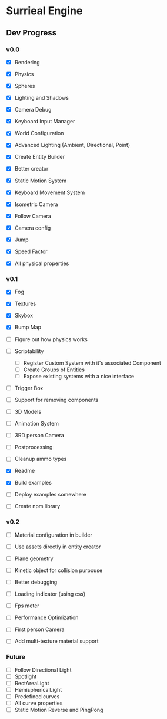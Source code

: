 # Surrieal Engine

## Dev Progress

### v0.0

- [x] Rendering
- [x] Physics
- [x] Spheres
- [x] Lighting and Shadows
- [x] Camera Debug

- [x] Keyboard Input Manager
- [x] World Configuration
- [x] Advanced Lighting (Ambient, Directional, Point)
- [x] Create Entity Builder
- [x] Better creator

- [x] Static Motion System
- [x] Keyboard Movement System
- [x] Isometric Camera
- [x] Follow Camera
- [x] Camera config

- [x] Jump
- [x] Speed Factor
- [x] All physical properties

### v0.1

- [x] Fog
- [x] Textures
- [x] Skybox
- [x] Bump Map
- [ ] Figure out how physics works

- [ ] Scriptability
  - [ ] Register Custom System with it's associated Component
  - [ ] Create Groups of Entities
  - [ ] Expose existing systems with a nice interface
- [ ] Trigger Box
- [ ] Support for removing components

- [ ] 3D Models
- [ ] Animation System
- [ ] 3RD person Camera
- [ ] Postprocessing

- [ ] Cleanup ammo types
- [x] Readme
- [x] Build examples
- [ ] Deploy examples somewhere
- [ ] Create npm library

### v0.2

- [ ] Material configuration in builder
- [ ] Use assets directly in entity creator
- [ ] Plane geometry
- [ ] Kinetic object for collision purpouse
- [ ] Better debugging

- [ ] Loading indicator (using css)
- [ ] Fps meter
- [ ] Performance Optimization
- [ ] First person Camera
- [ ] Add multi-texture material support

### Future

- [ ] Follow Directional Light
- [ ] Spotlight
- [ ] RectAreaLight
- [ ] HemisphericalLight
- [ ] Predefined curves
- [ ] All curve properties
- [ ] Static Motion Reverse and PingPong
